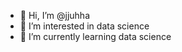 - 👋 Hi, I’m @jjuhha
- 👀 I’m interested in data science
- 🌱 I’m currently learning data science

<!---
jjuhha/jjuhha is a ✨ special ✨ repository because its `README.md` (this file) appears on your GitHub profile.
You can click the Preview link to take a look at your changes.
--->
